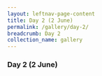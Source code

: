```yaml
---
layout: leftnav-page-content
title: Day 2 (2 June)
permalink: /gallery/day-2/
breadcrumb: Day 2
collection_name: gallery
---
```


### **Day 2 (2 June)**
